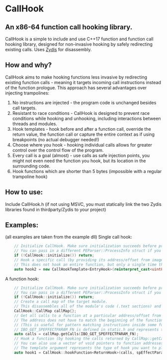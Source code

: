 # CallHook
## An x86-64 function call hooking library.
CallHook is a simple to include and use C++17 function and function call hooking library, designed for non-invasive hooking by safely redirecting existing calls. Uses [Zydis](https://github.com/zyantific/zydis) for disassembly.

## How and why?
CallHook aims to make hooking functions less invasive by redirecting existing function calls - meaning it targets incoming call instructions instead of the function prologue.
This approach has several advantages over injecting trampolines:
1. No instructions are injected - the program code is unchanged besides call targets.
2. Resistant to race conditions - CallHook is designed to prevent race conditions while hooking and unhooking, including interactions between threads and modules.
3. Hook templates - hook before and after a function call, override the return value, the function call or capture the entire context as if using breakpoints (no actual debugger needed!)
4. Choose where you hook - hooking individual calls allows for greater control over the control flow of the program. 
5. Every call is a goal (almost) - use calls as safe injection points, you might not even need the function you hook, but its location in the surrounding code.
6. Hook functions which are shorter than 5 bytes (impossible with a regular trampoline hook)

## How to use:
Include CallHook.h (if not using MSVC, you must statically link the two Zydis libraries found in thirdparty/Zydis to your project)

## Examples:
(all examples are taken from the example dll)
Single call hook:
```cpp
    // Initialize CallHook. Make sure initialization succeeds before proceeding.
    // You can pass in a different PEParser::ProcessInfo struct if you are looking to hook functions outside of the main module.
    if (!CallHook::initialize()) return;
    // Hook a specific call (by providing its address/offset from image base)
    // This does not hook an entire function, but only a single time this function is called from a specific location.
    auto hook2 = new CallHookTemplate<EntryHook>(reinterpret_cast<uint8_t*>(PEParser::getProcessInfo()->mInfo->lpBaseOfDll) + IBO_PLAYER_BLOCK_HOOK_POINT, applyShield);
```
A function hook:
```cpp
    // Initialize CallHook. Make sure initialization succeeds before proceeding.
    // You can pass in a different PEParser::ProcessInfo struct if you are looking to hook functions outside of the main module.
    if (!CallHook::initialize()) return;
    // Create a call map of the target module.
    // This disassembles all of the module's code (.text sections) and maps non-virtual call and function addresses it finds.
    CallHook::CallMap callMap{};
    // Get all calls to a function at a particular address/offset from image base.
    // The address does not have to match the beginning of the function, it can be inside the function too.
    // (This is useful for pattern matching instructions inside some function, ignoring the prologue.)
    // IBO_GET_SPEFFECTPARAM_FN is defined in static.h and represents the offset of this function from image base.
    auto calls = callMap.getCalls(IBO_GET_SPEFFECTPARAM_FN);
    // Hook a function (by hooking the calls returned by CallMap::getCalls).
    // You can also use a vector of void pointers to function addresses you get yourself.
    // The template argument represents the type of hook you want to place (more templates are in HookTemplates.h).
    auto hook1 = CallHook::hookFunction<ReturnHook>(calls, spEffectParamHook);
```
